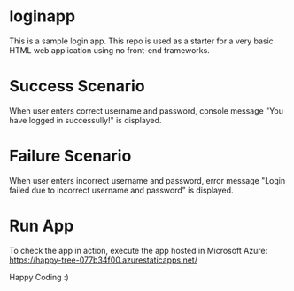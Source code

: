 # loginapp
This is a sample login app. This repo is used as a starter for a very basic HTML web application using no front-end frameworks. 

# Success Scenario

When user enters correct username and password, console message "You have logged in successully!" is displayed.

# Failure Scenario

When user enters incorrect username and password, error message "Login failed due to incorrect username and password" is displayed.

# Run App

To check the app in action, execute the app hosted in Microsoft Azure: https://happy-tree-077b34f00.azurestaticapps.net/

Happy Coding :)
